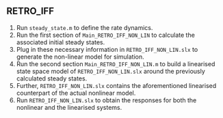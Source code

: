 ## RETRO_IFF

1. Run `steady_state.m` to define the rate dynamics.
2. Run the first section of `Main_RETRO_IFF_NON_LIN` to calculate the associated initial steady states.
3. Plug in these necessary information in `RETRO_IFF_NON_LIN.slx` to generate the non-linear model for simulation.
4. Run the second section `Main_RETRO_IFF_NON_LIN.m` to build a linearised state space model of `RETRO_IFF_NON_LIN.slx` around the previously calculated steady states.
5. Further, `RETRO_IFF_NON_LIN.slx` contains the aforementioned linearised counterpart of the actual nonlinear model.
6. Run `RETRO_IFF_NON_LIN.slx` to obtain the responses for both the nonlinear and the linearised systems.